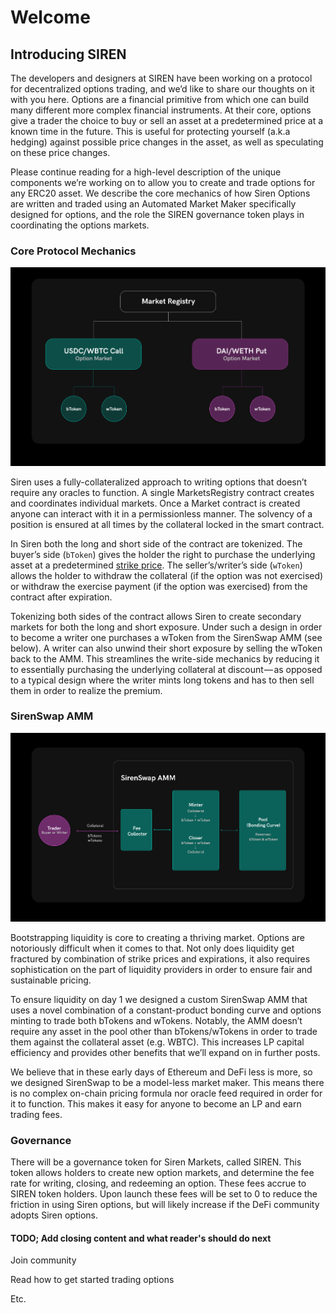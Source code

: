 # Welcome

## Introducing SIREN

The developers and designers at SIREN have been working on a protocol for decentralized options trading, and we’d like to share our thoughts on it with you here. Options are a financial primitive from which one can build many different more complex financial instruments. At their core, options give a trader the choice to buy or sell an asset at a predetermined price at a known time in the future. This is useful for protecting yourself \(a.k.a hedging\) against possible price changes in the asset, as well as speculating on these price changes.

Please continue reading for a high-level description of the unique components we’re working on to allow you to create and trade options for any ERC20 asset. We describe the core mechanics of how Siren Options are written and traded using an Automated Market Maker specifically designed for options, and the role the SIREN governance token plays in coordinating the options markets.

### Core Protocol Mechanics

![SIREN Core Protocol Mechanics](.gitbook/assets/core-mechanics.png)

Siren uses a fully-collateralized approach to writing options that doesn’t require any oracles to function. A single MarketsRegistry contract creates and coordinates individual markets. Once a Market contract is created anyone can interact with it in a permissionless manner. The solvency of a position is ensured at all times by the collateral locked in the smart contract.

In Siren both the long and short side of the contract are tokenized. The buyer’s side \(`bToken`\) gives the holder the right to purchase the underlying asset at a predetermined [strike price](https://www.investopedia.com/terms/s/strikeprice.asp). The seller’s/writer’s side \(`wToken`\) allows the holder to withdraw the collateral \(if the option was not exercised\) or withdraw the exercise payment \(if the option was exercised\) from the contract after expiration.

Tokenizing both sides of the contract allows Siren to create secondary markets for both the long and short exposure. Under such a design in order to become a writer one purchases a wToken from the SirenSwap AMM \(see below\). A writer can also unwind their short exposure by selling the wToken back to the AMM. This streamlines the write-side mechanics by reducing it to essentially purchasing the underlying collateral at discount — as opposed to a typical design where the writer mints long tokens and has to then sell them in order to realize the premium.

### SirenSwap AMM

![SIREN&apos;s SirenSwap Automated Market Maker](.gitbook/assets/automated-market-maker.png)

Bootstrapping liquidity is core to creating a thriving market. Options are notoriously difficult when it comes to that. Not only does liquidity get fractured by combination of strike prices and expirations, it also requires sophistication on the part of liquidity providers in order to ensure fair and sustainable pricing.

To ensure liquidity on day 1 we designed a custom SirenSwap AMM that uses a novel combination of a constant-product bonding curve and options minting to trade both bTokens and wTokens. Notably, the AMM doesn’t require any asset in the pool other than bTokens/wTokens in order to trade them against the collateral asset \(e.g. WBTC\). This increases LP capital efficiency and provides other benefits that we’ll expand on in further posts.

We believe that in these early days of Ethereum and DeFi less is more, so we designed SirenSwap to be a model-less market maker. This means there is no complex on-chain pricing formula nor oracle feed required in order for it to function. This makes it easy for anyone to become an LP and earn trading fees.

### Governance

There will be a governance token for Siren Markets, called SIREN. This token allows holders to create new option markets, and determine the fee rate for writing, closing, and redeeming an option. These fees accrue to SIREN token holders. Upon launch these fees will be set to 0 to reduce the friction in using Siren options, but will likely increase if the DeFi community adopts Siren options.

#### TODO; Add closing content and what reader's should do next

Join community

Read how to get started trading options

Etc.

